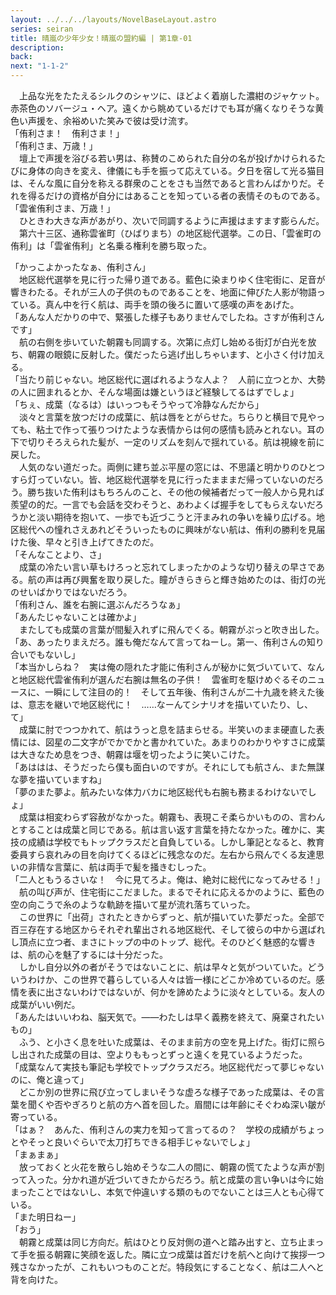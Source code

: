 ```yaml
---
layout: ../../../layouts/NovelBaseLayout.astro
series: seiran
title: 晴嵐の少年少女！晴嵐の盟約編 | 第1章-01
description: 
back: 
next: "1-1-2"
---
```


　上品な光をたたえるシルクのシャツに、ほどよく着崩した濃紺のジャケット。赤茶色のソバージュ・ヘア。遠くから眺めているだけでも耳が痛くなりそうな黄色い声援を、余裕めいた笑みで彼は受け流す。
<br>
「侑利さま！　侑利さま！」
<br>
「侑利さま、万歳！」
<br>
　壇上で声援を浴びる若い男は、称賛のこめられた自分の名が投げかけられるたびに身体の向きを変え、律儀にも手を振って応えている。夕日を宿して光る猫目は、そんな風に自分を称える群衆のことをさも当然であると言わんばかりだ。それを得るだけの資格が自分にはあることを知っている者の表情そのものである。
<br>
「雲雀侑利さま、万歳！」
<br>
　ひときわ大きな声があがり、次いで同調するように声援はますます膨らんだ。
<br>
　第六十三区、通称雲雀町（ひばりまち）の地区総代選挙。この日、「雲雀町の侑利」は「雲雀侑利」と名乗る権利を勝ち取った。

「かっこよかったなぁ、侑利さん」
<br>
　地区総代選挙を見に行った帰り道である。藍色に染まりゆく住宅街に、足音が響きわたる。それが三人の子供のものであることを、地面に伸びた人影が物語っている。真ん中を行く航は、両手を頭の後ろに置いて感嘆の声をあげた。
<br>
「あんな人だかりの中で、緊張した様子もありませんでしたね。さすが侑利さんです」
<br>
　航の右側を歩いていた朝霧も同調する。次第に点灯し始める街灯が白光を放ち、朝霧の眼鏡に反射した。僕だったら逃げ出しちゃいます、と小さく付け加える。
<br>
「当たり前じゃない。地区総代に選ばれるような人よ？　人前に立つとか、大勢の人に囲まれるとか、そんな場面は嫌というほど経験してるはずでしょ」
<br>
「ちぇ、成葉（なるは）はいっつもそうやって冷静なんだから」
<br>
　淡々と言葉を放つだけの成葉に、航は唇をとがらせた。ちらりと横目で見やっても、粘土で作って張りつけたような表情からは何の感情も読みとれない。耳の下で切りそろえられた髪が、一定のリズムを刻んで揺れている。航は視線を前に戻した。
<br>
　人気のない道だった。両側に建ち並ぶ平屋の窓には、不思議と明かりのひとつすら灯っていない。皆、地区総代選挙を見に行ったまままだ帰っていないのだろう。勝ち抜いた侑利はもちろんのこと、その他の候補者だって一般人から見れば羨望の的だ。一言でも会話を交わそうと、あわよくば握手をしてもらえないだろうかと淡い期待を抱いて、一歩でも近づこうと汗まみれの争いを繰り広げる。地区総代への憧れさえあれどそういったものに興味がない航は、侑利の勝利を見届けた後、早々と引き上げてきたのだ。
<br>
「そんなことより、さ」
<br>
　成葉の冷たい言い草もけろっと忘れてしまったかのような切り替えの早さである。航の声は再び興奮を取り戻した。瞳がきらきらと輝き始めたのは、街灯の光のせいばかりではないだろう。
<br>
「侑利さん、誰を右腕に選ぶんだろうなぁ」
<br>
「あんたじゃないことは確かよ」
<br>
　またしても成葉の言葉が間髪入れずに飛んでくる。朝霧がぷっと吹き出した。
<br>
「あ、あったりまえだろ。誰も俺だなんて言ってねーし。第一、侑利さんの知り合いでもないし」
<br>
「本当かしらね？　実は俺の隠れた才能に侑利さんが秘かに気づいていて、なんと地区総代雲雀侑利が選んだ右腕は無名の子供！　雲雀町を駆けめぐるそのニュースに、一瞬にして注目の的！　そして五年後、侑利さんが二十九歳を終えた後は、意志を継いで地区総代に！　……なーんてシナリオを描いていたり、し、て」
<br>
　成葉に肘でつつかれて、航はうっと息を詰まらせる。半笑いのまま硬直した表情には、図星の二文字がでかでかと書かれていた。あまりのわかりやすさに成葉は大きなため息をつき、朝霧は堰を切ったように笑いこけた。
<br>
「あははは、そうだったら僕も面白いのですが。それにしても航さん、また無謀な夢を描いていますね」
<br>
「夢のまた夢よ。航みたいな体力バカに地区総代も右腕も務まるわけないでしょ」
<br>
　成葉は相変わらず容赦がなかった。朝霧も、表現こそ柔らかいものの、言わんとすることは成葉と同じである。航は言い返す言葉を持たなかった。確かに、実技の成績は学校でもトップクラスだと自負している。しかし筆記となると、教育委員すら哀れみの目を向けてくるほどに残念なのだ。左右から飛んでくる友達思いの非情な言葉に、航は両手で髪を掻きむしった。
<br>
「二人ともうるさいな！　今に見てろよ。俺は、絶対に総代になってみせる！」
<br>
　航の叫び声が、住宅街にこだました。まるでそれに応えるかのように、藍色の空の向こうで糸のような軌跡を描いて星が流れ落ちていった。
<br>
　この世界に「出荷」されたときからずっと、航が描いていた夢だった。全部で百三存在する地区からそれぞれ輩出される地区総代、そして彼らの中から選ばれし頂点に立つ者、まさにトップの中のトップ、総代。そのひどく魅惑的な響きは、航の心を魅了するには十分だった。
<br>
　しかし自分以外の者がそうではないことに、航は早々と気がついていた。どういうわけか、この世界で暮らしている人々は皆一様にどこか冷めているのだ。感情を表に出さないわけではないが、何かを諦めたように淡々としている。友人の成葉がいい例だ。
<br>
「あんたはいいわね、脳天気で。――わたしは早く義務を終えて、廃棄されたいもの」
<br>
　ふう、と小さく息を吐いた成葉は、そのまま前方の空を見上げた。街灯に照らし出された成葉の目は、空よりももっとずっと遠くを見ているようだった。
<br>
「成葉なんて実技も筆記も学校でトップクラスだろ。地区総代だって夢じゃないのに、俺と違って」
<br>
　どこか別の世界に飛び立ってしまいそうな虚ろな様子であった成葉は、その言葉を聞くや否やぎろりと航の方へ首を回した。眉間には年齢にそぐわぬ深い皺が寄っている。
<br>
「はぁ？　あんた、侑利さんの実力を知って言ってるの？　学校の成績がちょっとやそっと良いぐらいで太刀打ちできる相手じゃないでしょ」
<br>
「まぁまぁ」
<br>
　放っておくと火花を散らし始めそうな二人の間に、朝霧の慌てたような声が割って入った。分かれ道が近づいてきたからだろう。航と成葉の言い争いは今に始まったことではないし、本気で仲違いする類のものでないことは三人とも心得ている。
<br>
「また明日ねー」
<br>
「おう」
<br>
　朝霧と成葉は同じ方向だ。航はひとり反対側の道へと踏み出すと、立ち止まって手を振る朝霧に笑顔を返した。隣に立つ成葉は首だけを航へと向けて挨拶一つ残さなかったが、これもいつものことだ。特段気にすることなく、航は二人へと背を向けた。